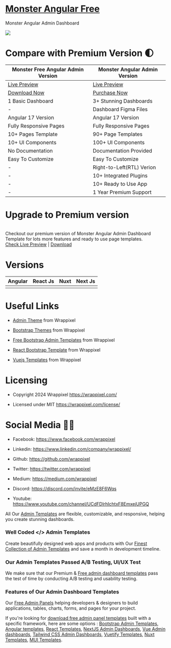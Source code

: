 # <a href="https://monster-angular-free.netlify.app/dashboard">Monster Angular Free</a>
Monster Angular Admin Dashboard

<!-- Main image of Template -->
<a target="_blank" href="https://www.wrappixel.com/templates/monster-angular-lite/">
  <img src="https://www.wrappixel.com/wp-content/uploads/edd/2020/04/monster-angular-lite-admin-y.jpg" />
</a>


# Compare with Premium Version 🌓

<table>
<thead>
<tr>
<th>Monster Free Angular Admin Version</th>
<th>Monster Angular Admin Version</th>
</tr>
</thead>
<tbody>
<tr>
  <td>
    <a href="https://monster-angular-free.netlify.app/dashboard">Live Preview</a>
  </td>
  <td>
  <a href="https://monster-angular-main.netlify.app/dashboard/dashboard1">Live Preview</a>
  </td>
</tr>
<tr>
  <td>
      <a href="https://www.wrappixel.com/templates/monster-angular-lite/">Download Now</a>
  </td>
  <td>
    <a href="https://www.wrappixel.com/templates/monster-angular-dashboard/?ref=33">Purchase Now</a>
  </td>
</tr>
<tr>
  <td>
  1 Basic Dashboard
  </td>
  <td>
  3+ Stunning Dashboards
  </td>
</tr>
<tr>
  <td>
  -
  </td>
  <td>
  Dashboard Figma Files
  </td>
</tr>
<tr>
  <td>
  Angular 17 Version
  </td>
  <td>
  Angular 17 Version
  </td>
</tr>
<tr>
  <td>
  Fully Responsive Pages
  </td>
  <td>
  Fully Responsive Pages
  </td>
</tr>
<tr>
  <td>
  10+ Pages Template
  </td>
  <td>
  90+ Page Templates
  </td>
</tr>
<tr>
  <td>
  10+ UI Components
  </td>
  <td>
  100+ UI Components
  </td>
</tr>
<tr>
  <td>
  No Documentation
  </td>
  <td>
  Documentation Provided
  </td>
</tr>
<tr>
  <td>
  Easy To Customize
  </td>
  <td>
  Easy To Customize
  </td>
</tr>
<tr>
  <td>
  -
  </td>
  <td>
  Right-to-Left(RTL) Verion
  </td>
</tr>
<tr>
  <td>
  -
  </td>
  <td>
  10+ Integrated Plugins
  </td>
</tr>
<tr>
  <td>
  -
  </td>
  <td>
  10+ Ready to Use App
  </td>
</tr>
<tr>
  <td>
  -
  </td>
  <td>
  1 Year Premium Support
  </td>
</tr>
</tbody>
</table>

# Upgrade to Premium version

<a target="_blank" href="https://www.wrappixel.com/templates/monster-angular-dashboard/?ref=33">
  <img src="https://www.wrappixel.com/wp-content/uploads/edd/2024/05/monster-angular-dashboard-wpn.jpg" alt="">
</a>
<p>
  Checkout our premium version of Monster Angular Admin Dashboard Template for lots more features and ready to use page templates.<br>
  <a href="https://monster-angular-main.netlify.app/dashboard/dashboard1">Check Live Preview</a> | <a href="https://www.wrappixel.com/templates/monster-angular-dashboard/?ref=33">Download</a>
</p>

<!-- Versions of Template -->
# Versions
<table>
<thead>
<tr>
<th>Angular</th>
<th>React Js</th>
<th>Nuxt</th>
<th>Next Js</th>
</tr>
</thead>
<tbody>
<tr>
<td>
  <a href="https://www.wrappixel.com/templates/monster-angular-dashboard/?ref=33" width="150px">
    <img src="https://www.wrappixel.com/wp-content/uploads/edd/2024/05/monster-angular-dashboard-wpn.jpg" alt="" style="max-width:150px;">
  </a>
</td>
<td>
  <a href="https://www.wrappixel.com/templates/monster-react-admin/?ref=33" rel="nofollow" width="150px">
    <img src="https://www.wrappixel.com/wp-content/uploads/edd/2024/05/monster-react-admin-wpn.jpg" alt="" style="max-width:150px;">
  </a>
</td>
<td>
  <a href="https://www.wrappixel.com/templates/materialpro-nuxtjs/?ref=33" width="150px">
    <img src="https://www.wrappixel.com/wp-content/uploads/edd/2024/05/materialpro-nuxtjs-admin-wpn.jpg" alt="" style="max-width:150px;">
  </a>
</td>
<td>
  <a href="https://www.wrappixel.com/templates/monster-nextjs-admin-dashboard/?ref=33" rel="nofollow" width="150px">
    <img src="https://www.wrappixel.com/wp-content/uploads/edd/2024/05/monster-nextjs-admin-wpn.jpg" alt="" style="max-width:150px;">
  </a>
</td>
</td>
  
</tr>
</tbody>
</table>





<!-- Useful Links of Template -->
# Useful Links
- <p><a href="https://www.wrappixel.com/">Admin Theme</a> from Wrappixel</p>
- <p><a href="https://www.wrappixel.com/templates/materialpro/">Bootstrap Themes</a> from Wrappixel</p>
- <p><a href="https://www.wrappixel.com/templates/materialpro-lite/">Free Bootstrap Admin Templates</a> from Wrappixel</p>
- <p><a href="https://www.wrappixel.com/templates/materialpro-react-redux-admin/">React Bootstrap Template</a> from Wrappixel</p>
- <p><a href="https://www.wrappixel.com/templates/materialpro-vuetify-admin/">Vuejs Templates</a> from Wrappixel</p>


<!-- Licensing of Template -->
# Licensing
- <p>Copyright 2024 Wrappixel <a href="https://www.wrappixel.com/">https://wrappixel.com/</a></p>
- <p>Licensed under MIT <a href="https://www.wrappixel.com/license/">https://wrappixel.com/license/</a></p>


<!-- Social Media of Adminmart -->
# Social Media 👭🏼
- <p>Facebook: <a href="https://www.facebook.com/wrappixel">https://www.facebook.com/wrappixel</a></p>
- <p>Linkedin: <a href="https://www.linkedin.com/company/wrappixel/">https://www.linkedin.com/company/wrappixel/</a></p>
- <p>Github: <a href="https://github.com/wrappixel">https://github.com/wrappixel</a></p>
- <p>Twitter: <a href="https://twitter.com/wrappixel">https://twitter.com/wrappixel</a></p>
- <p>Medium: <a href="https://medium.com/wrappixel">https://medium.com/wrappixel</a></p>
- <p>Discord: <a href="https://discord.com/invite/eMzE8F6Wqs">https://discord.com/invite/eMzE8F6Wqs</a></p>
- <p>Youtube: <a href="https://www.youtube.com/channel/UCdFDlrhIchtxF8EmxejUPGQ">https://www.youtube.com/channel/UCdFDlrhIchtxF8EmxejUPGQ</a></p>

All Our [Admin Templates](https://www.wrappixel.com/templates/category/admin-dashboard-templates/) are flexible, customizable, and responsive, helping you create stunning dashboards.
### Well Coded </> Admin Templates
Create beautifully designed web apps and products with Our [Finest Collection of Admin Templates](https://www.wrappixel.com/templates/category/admin-dashboard-templates/) and save a month in development timeline.
### Our Admin Templates Passed A/B Testing, UI/UX Test
We make sure that our Premium & [Free admin dashboard templates](https://www.wrappixel.com/templates/category/free-admin-panel-templates/) pass the test of time by conducting A/B testing and usability testing.

### Features of Our Admin Dashboard Templates
Our [Free Admin Panels](https://www.wrappixel.com/templates/category/free-admin-panel-templates/) helping developers & designers to build applications, tables, charts, forms, and pages for your project.

If you're looking for [download free admin panel templates](https://www.wrappixel.com/templates/category/free-admin-panel-templates/) built with a specific framework, here are some options : [Bootstrap Admin Templates](https://www.wrappixel.com/templates/category/bootstrap-admin-dashboard-template/), [Angular templates](https://www.wrappixel.com/templates/category/angular-templates/), [React Templates](https://www.wrappixel.com/templates/category/react-templates/), [NextJS Admin Dashboards](https://www.wrappixel.com/templates/category/nextjs-dashboard/), [Vue Admin dashboards](https://www.wrappixel.com/templates/category/vue-dashboard/), [Tailwind CSS Admin Dashboards](https://www.wrappixel.com/templates/category/tailwind-dashboard/), [Vuetify Templates](https://www.wrappixel.com/templates/category/vuetify-templates/), [Nuxt Templates](https://www.wrappixel.com/templates/category/nuxt-templates/), [MUI Templates](https://www.wrappixel.com/templates/category/mui-templates/).

